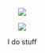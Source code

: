 <p>
<p align="center">
<img src="https://cdn.discordapp.com/attachments/528402384259645440/908535215125831690/ezgif.com-gif-maker.gif">
</p>

<p>
<p align="center">
<img src="https://discord.c99.nl/widget/theme-1/527325769064644619.png">
</p>

<p>
<p align="center">
I do stuff
</p>
